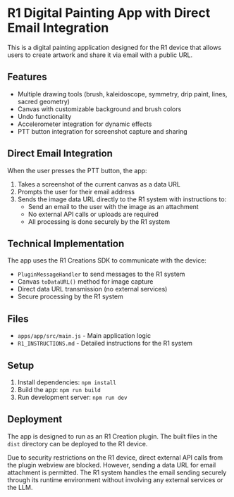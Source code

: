 # R1 Digital Painting App with Direct Email Integration

This is a digital painting application designed for the R1 device that allows users to create artwork and share it via email with a public URL.

## Features

- Multiple drawing tools (brush, kaleidoscope, symmetry, drip paint, lines, sacred geometry)
- Canvas with customizable background and brush colors
- Undo functionality
- Accelerometer integration for dynamic effects
- PTT button integration for screenshot capture and sharing

## Direct Email Integration

When the user presses the PTT button, the app:

1. Takes a screenshot of the current canvas as a data URL
2. Prompts the user for their email address
3. Sends the image data URL directly to the R1 system with instructions to:
   - Send an email to the user with the image as an attachment
   - No external API calls or uploads are required
   - All processing is done securely by the R1 system

## Technical Implementation

The app uses the R1 Creations SDK to communicate with the device:

- `PluginMessageHandler` to send messages to the R1 system
- Canvas `toDataURL()` method for image capture
- Direct data URL transmission (no external services)
- Secure processing by the R1 system

## Files

- `apps/app/src/main.js` - Main application logic
- `R1_INSTRUCTIONS.md` - Detailed instructions for the R1 system

## Setup

1. Install dependencies: `npm install`
2. Build the app: `npm run build`
3. Run development server: `npm run dev`

## Deployment

The app is designed to run as an R1 Creation plugin. The built files in the `dist` directory can be deployed to the R1 device.

Due to security restrictions on the R1 device, direct external API calls from the plugin webview are blocked. However, sending a data URL for email attachment is permitted. The R1 system handles the email sending securely through its runtime environment without involving any external services or the LLM.